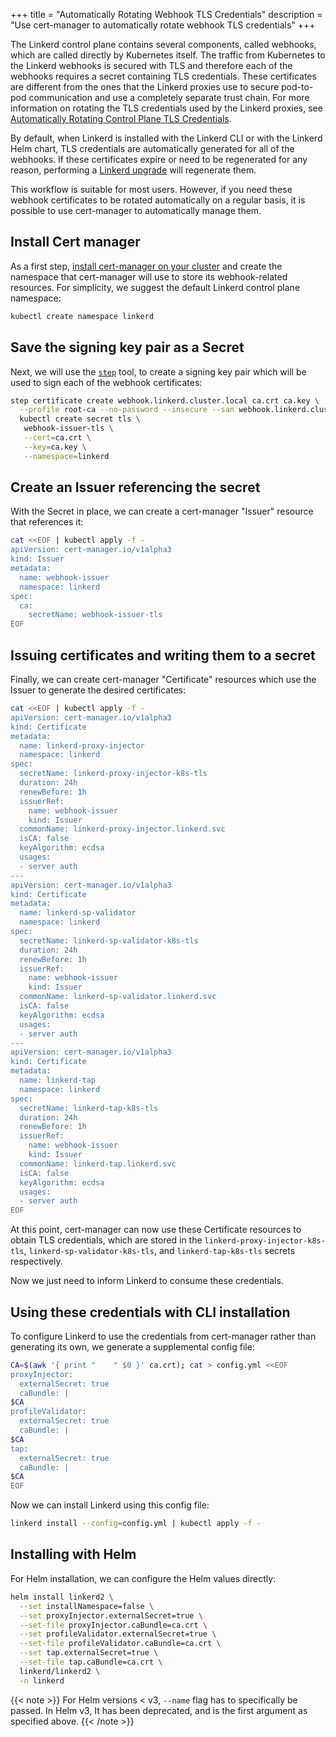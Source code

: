 +++
title = "Automatically Rotating Webhook TLS Credentials"
description = "Use cert-manager to automatically rotate webhook TLS credentials"
+++

The Linkerd control plane contains several components, called webhooks, which
are called directly by Kubernetes itself.  The traffic from Kubernetes to the
Linkerd webhooks is secured with TLS and therefore each of the webhooks requires
a secret containing TLS credentials.  These certificates are different from the
ones that the Linkerd proxies use to secure pod-to-pod communication and use a
completely separate trust chain.  For more information on rotating the TLS
credentials used by the Linkerd proxies, see
[Automatically Rotating Control Plane TLS Credentials](/2/tasks/use_external_certs).

By default, when Linkerd is installed
with the Linkerd CLI or with the Linkerd Helm chart, TLS credentials are
automatically generated for all of the webhooks.  If these certificates expire
or need to be regenerated for any reason, performing a
[Linkerd upgrade](/2/tasks/upgrade) will regenerate them.

This workflow is suitable for most users.  However, if you need these webhook
certificates to be rotated automatically on a regular basis, it is possible to
use cert-manager to automatically manage them.

## Install Cert manager

As a first step, [install cert-manager on your
cluster](https://docs.cert-manager.io/en/latest/getting-started/install/kubernetes.html)
and create  the namespace that cert-manager will use to store its
webhook-related resources. For simplicity, we suggest the default Linkerd
control plane namespace:

```bash
kubectl create namespace linkerd
```

## Save the signing key pair as a Secret

Next, we will use the [`step`](https://smallstep.com/cli/) tool, to create a
signing key pair which will be used to sign each of the webhook certificates:

```bash
step certificate create webhook.linkerd.cluster.local ca.crt ca.key \
  --profile root-ca --no-password --insecure --san webhook.linkerd.cluster.local &&
  kubectl create secret tls \
   webhook-issuer-tls \
   --cert=ca.crt \
   --key=ca.key \
   --namespace=linkerd
```

## Create an Issuer referencing the secret

With the Secret in place, we can create a cert-manager "Issuer" resource that
references it:

```bash
cat <<EOF | kubectl apply -f -
apiVersion: cert-manager.io/v1alpha3
kind: Issuer
metadata:
  name: webhook-issuer
  namespace: linkerd
spec:
  ca:
    secretName: webhook-issuer-tls
EOF
```

## Issuing certificates and writing them to a secret

Finally, we can create cert-manager "Certificate" resources which use the
Issuer to generate the desired certificates:

```bash
cat <<EOF | kubectl apply -f -
apiVersion: cert-manager.io/v1alpha3
kind: Certificate
metadata:
  name: linkerd-proxy-injector
  namespace: linkerd
spec:
  secretName: linkerd-proxy-injector-k8s-tls
  duration: 24h
  renewBefore: 1h
  issuerRef:
    name: webhook-issuer
    kind: Issuer
  commonName: linkerd-proxy-injector.linkerd.svc
  isCA: false
  keyAlgorithm: ecdsa
  usages:
  - server auth
---
apiVersion: cert-manager.io/v1alpha3
kind: Certificate
metadata:
  name: linkerd-sp-validator
  namespace: linkerd
spec:
  secretName: linkerd-sp-validator-k8s-tls
  duration: 24h
  renewBefore: 1h
  issuerRef:
    name: webhook-issuer
    kind: Issuer
  commonName: linkerd-sp-validator.linkerd.svc
  isCA: false
  keyAlgorithm: ecdsa
  usages:
  - server auth
---
apiVersion: cert-manager.io/v1alpha3
kind: Certificate
metadata:
  name: linkerd-tap
  namespace: linkerd
spec:
  secretName: linkerd-tap-k8s-tls
  duration: 24h
  renewBefore: 1h
  issuerRef:
    name: webhook-issuer
    kind: Issuer
  commonName: linkerd-tap.linkerd.svc
  isCA: false
  keyAlgorithm: ecdsa
  usages:
  - server auth
EOF
```

At this point, cert-manager can now use these Certificate resources to obtain TLS
credentials, which are stored in the  `linkerd-proxy-injector-k8s-tls`,
`linkerd-sp-validator-k8s-tls`, and `linkerd-tap-k8s-tls` secrets respectively.

Now we just need to inform Linkerd to consume these credentials.

## Using these credentials with CLI installation

To configure Linkerd to use the credentials from cert-manager rather than
generating its own, we generate a supplemental config file:

```bash
CA=$(awk '{ print "    " $0 }' ca.crt); cat > config.yml <<EOF
proxyInjector:
  externalSecret: true
  caBundle: |
$CA
profileValidator:
  externalSecret: true
  caBundle: |
$CA
tap:
  externalSecret: true
  caBundle: |
$CA
EOF
```

Now we can install Linkerd using this config file:

```bash
linkerd install --config=config.yml | kubectl apply -f -
```

## Installing with Helm

For Helm installation, we can configure the Helm values directly:

```bash
helm install linkerd2 \
  --set installNamespace=false \
  --set proxyInjector.externalSecret=true \
  --set-file proxyInjector.caBundle=ca.crt \
  --set profileValidator.externalSecret=true \
  --set-file profileValidator.caBundle=ca.crt \
  --set tap.externalSecret=true \
  --set-file tap.caBundle=ca.crt \
  linkerd/linkerd2 \
  -n linkerd
```

{{< note >}}
For Helm versions < v3, `--name` flag has to specifically be passed.
In Helm v3, It has been deprecated, and is the first argument as
 specified above.
{{< /note >}}
